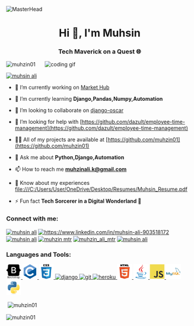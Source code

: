 ![MasterHead](https://digitaledgetech.in/images/Banner_03.gif)
<h1 align="center">Hi 👋, I'm Muhsin</h1>
<h3 align="center">Tech Maverick on a Quest 🌐</h3>
<img align="right" alt="coding gif" width= "400" src="https://media0.giphy.com/media/qgQUggAC3Pfv687qPC/giphy.gif">

<p align="left"> <img src="https://komarev.com/ghpvc/?username=muhzin01&label=Profile%20views&color=0e75b6&style=flat" alt="muhzin01" /> </p>

<p align="left"> <a href="https://twitter.com/muhsin ali" target="blank"><img src="https://img.shields.io/twitter/follow/muhsin ali?logo=twitter&style=for-the-badge" alt="muhsin ali" /></a> </p>

- 🔭 I’m currently working on [Market Hub](https://github.com/muhzin01/MarketHub)

- 🌱 I’m currently learning **Django,Pandas,Numpy,Automation**

- 👯 I’m looking to collaborate on [django-oscar](https://github.com/django-oscar/django-oscar.git)

- 🤝 I’m looking for help with [https://github.com/dazult/employee-time-management](https://github.com/dazult/employee-time-management)

- 👨‍💻 All of my projects are available at [https://github.com/muhzin01](https://github.com/muhzin01)

- 💬 Ask me about **Python,Django,Automation**

- 📫 How to reach me **muhzinali.k@gmail.com**

- 📄 Know about my experiences [file:///C:/Users/User/OneDrive/Desktop/Resumes/Muhsin_Resume.pdf](file:///C:/Users/User/OneDrive/Desktop/Resumes/Muhsin_Resume.pdf)

- ⚡ Fun fact **Tech Sorcerer in a Digital Wonderland 🌟**

<h3 align="left">Connect with me:</h3>
<p align="left">
<a href="https://twitter.com/muhsin ali" target="blank"><img align="center" src="https://raw.githubusercontent.com/rahuldkjain/github-profile-readme-generator/master/src/images/icons/Social/twitter.svg" alt="muhsin ali" height="30" width="40" /></a>
<a href="https://linkedin.com/in/https://www.linkedin.com/in/muhsin-ali-903518172" target="blank"><img align="center" src="https://raw.githubusercontent.com/rahuldkjain/github-profile-readme-generator/master/src/images/icons/Social/linked-in-alt.svg" alt="https://www.linkedin.com/in/muhsin-ali-903518172" height="30" width="40" /></a>
<a href="https://stackoverflow.com/users/muhsin ali" target="blank"><img align="center" src="https://raw.githubusercontent.com/rahuldkjain/github-profile-readme-generator/master/src/images/icons/Social/stack-overflow.svg" alt="muhsin ali" height="30" width="40" /></a>
<a href="https://fb.com/muhzin mtr" target="blank"><img align="center" src="https://raw.githubusercontent.com/rahuldkjain/github-profile-readme-generator/master/src/images/icons/Social/facebook.svg" alt="muhzin mtr" height="30" width="40" /></a>
<a href="https://instagram.com/muhzin_ali_mtr" target="blank"><img align="center" src="https://raw.githubusercontent.com/rahuldkjain/github-profile-readme-generator/master/src/images/icons/Social/instagram.svg" alt="muhzin_ali_mtr" height="30" width="40" /></a>
<a href="https://www.leetcode.com/muhsin ali" target="blank"><img align="center" src="https://raw.githubusercontent.com/rahuldkjain/github-profile-readme-generator/master/src/images/icons/Social/leet-code.svg" alt="muhsin ali" height="30" width="40" /></a>
</p>

<h3 align="left">Languages and Tools:</h3>
<p align="left"> <a href="https://getbootstrap.com" target="_blank" rel="noreferrer"> <img src="https://raw.githubusercontent.com/devicons/devicon/master/icons/bootstrap/bootstrap-plain-wordmark.svg" alt="bootstrap" width="40" height="40"/> </a> <a href="https://www.cprogramming.com/" target="_blank" rel="noreferrer"> <img src="https://raw.githubusercontent.com/devicons/devicon/master/icons/c/c-original.svg" alt="c" width="40" height="40"/> </a> <a href="https://www.w3schools.com/css/" target="_blank" rel="noreferrer"> <img src="https://raw.githubusercontent.com/devicons/devicon/master/icons/css3/css3-original-wordmark.svg" alt="css3" width="40" height="40"/> </a> <a href="https://www.djangoproject.com/" target="_blank" rel="noreferrer"> <img src="https://cdn.worldvectorlogo.com/logos/django.svg" alt="django" width="40" height="40"/> </a> <a href="https://git-scm.com/" target="_blank" rel="noreferrer"> <img src="https://www.vectorlogo.zone/logos/git-scm/git-scm-icon.svg" alt="git" width="40" height="40"/> </a> <a href="https://heroku.com" target="_blank" rel="noreferrer"> <img src="https://www.vectorlogo.zone/logos/heroku/heroku-icon.svg" alt="heroku" width="40" height="40"/> </a> <a href="https://www.w3.org/html/" target="_blank" rel="noreferrer"> <img src="https://raw.githubusercontent.com/devicons/devicon/master/icons/html5/html5-original-wordmark.svg" alt="html5" width="40" height="40"/> </a> <a href="https://www.java.com" target="_blank" rel="noreferrer"> <img src="https://raw.githubusercontent.com/devicons/devicon/master/icons/java/java-original.svg" alt="java" width="40" height="40"/> </a> <a href="https://developer.mozilla.org/en-US/docs/Web/JavaScript" target="_blank" rel="noreferrer"> <img src="https://raw.githubusercontent.com/devicons/devicon/master/icons/javascript/javascript-original.svg" alt="javascript" width="40" height="40"/> </a> <a href="https://www.mysql.com/" target="_blank" rel="noreferrer"> <img src="https://raw.githubusercontent.com/devicons/devicon/master/icons/mysql/mysql-original-wordmark.svg" alt="mysql" width="40" height="40"/> </a> <a href="https://www.python.org" target="_blank" rel="noreferrer"> <img src="https://raw.githubusercontent.com/devicons/devicon/master/icons/python/python-original.svg" alt="python" width="40" height="40"/> </a> </p>

<p>&nbsp;<img align="center" src="https://github-readme-stats.vercel.app/api?username=muhzin01&show_icons=true&locale=en" alt="muhzin01" /></p>

<p><img align="center" src="https://github-readme-streak-stats.herokuapp.com/?user=muhzin01&" alt="muhzin01" /></p>
